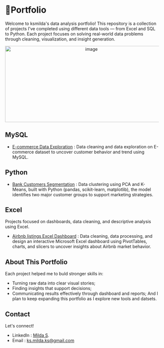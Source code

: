 
# 📑Portfolio
Welcome to ksmilda's data analysis portfolio!
This repository is a collection of projects I’ve completed using different data tools — from Excel and SQL to Python. Each project focuses on solving real-world data problems through cleaning, visualization, and insight generation.
<p align="center">
<img width="550" height="250" alt="image" src="https://github.com/user-attachments/assets/b97919c5-6362-45c5-aaf3-90f37f564680" />
</p>

## MySQL
   + [E-commerce Data Exploration](https://github.com/ksmilda/MySQL_Ecommerce-Data) : Data cleaning and data exploration on E-commerce dataset to uncover customer behavior and trend using MySQL.
     
## Python
   + [Bank Customers Segmentation](https://github.com/ksmilda/Python_Bank-segmentation) : Data clustering using PCA and K-Means, built with Python (pandas, scikit-learn, matplotlib), the model identifies two major customer groups to support marketing strategies. 

## Excel
Projects focused on dashboards, data cleaning, and descriptive analysis using Excel.
   + [Airbnb listings Excel Dashboard](https://github.com/ksmilda/Excel_Airbnb) : Data cleaning, data processing, and design an interactive Microsoft Excel dashboard using PivotTables, charts, and slicers to uncover insights about Airbnb market behavior. 


## About This Portfolio
Each project helped me to buld stronger skills in:
   * Turning raw data into clear visual stories;
   * Finding insights that support decisions;
   * Communicating results effectively through dashboard and reports;
And I plan to keep expanding this portfolio as I explore new tools and datsets.

## Contact
Let's connect!
   * LinkedIn : [Milda S](linkedin.com/in/milda-s-028416351).
   * Email : ks.milda.ks@gmail.com
